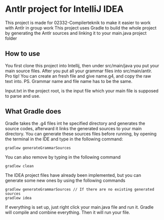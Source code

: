 # Antlr project for IntelliJ IDEA
This project is made for 02332-Compilerteknik to make it easier to work with Antlr in group work
This project uses Gradle to build the whole project by generating the Antlr sources and linking it to your main.java project folder
## How to use
You first clone this project into Intellij, then under src/main/java you put your main source files.
After you put all your grammar files into src/main/antlr.
Pro tip!
You can create an fresh file and give name.g4, and copy the raw text into.
PS. Grammar name and file name has to be the same.

Input.txt in the project root, is the input file which your main file is supposed to parse and use.

## What Gradle does
Gradle takes the .g4 files int he specified directory and generates the source codes, afterward it links the generated sources to your main directory.
You can generate these sources files before running, by opening the terminal in the IDE and type in the following command:

```
gradlew generateGrammarSources
```
You can also remove by typing in the following command
```
gradlew clean
```
The IDEA project files have already been implemented, but you can generate some new ones by using the following commands
```
gradlew generateGrammarSources // If there are no existing generated sources
gradlew idea
```
If everything is set up, just right click your main.java file and run it.
Gradle will compile and combine everything. Then it will run your file.
